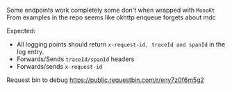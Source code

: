 Some endpoints work completely some don't when wrapped with `MonoKt`
From examples in the repo seems like okhttp enqueue forgets about mdc

Expected:
- All logging points should return `x-request-id, traceId and spanId` in the log entry.
- Forwards/Sends `traceId/spanId` headers
- Forwards/sends `x-request-id`

Request bin to debug
https://public.requestbin.com/r/eny7z0f6m5g2
